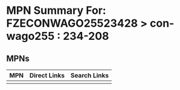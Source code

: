



# MPN Summary For: FZECONWAGO25523428 > con-wago255 : 234-208

## MPNs
  

|MPN|Direct Links|Search Links|
| :--- | :--- | :--- |
||||

